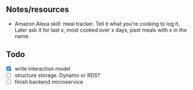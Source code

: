 ## Notes/resources
- Amazon Alexa skill: meal tracker. Tell it what you're cooking to log it. Later ask it for last x, most cooked over x days, past meals with x in the name.

## Todo
- [x] write interaction model
- [ ] structure storage. Dynamo or RDS?
- [ ] finish backend microservice
